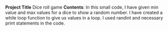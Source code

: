 **Project Title**
Dice roll game
**Contents**:
In this small code, I have given min value and max values for a dice to show a random number. I have created a while loop function to give us values in a loop. 
I used randint and necessary print statements in the code.
